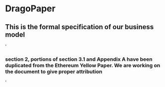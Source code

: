 # DragoPaper

## This is the formal specification of our business model

'
### section 2, portions of section 3.1 and Appendix A have been duplicated from the Ethereum Yellow Paper. We are working on the document to give proper attribution
'
